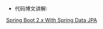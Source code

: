 - 代码博文讲解:

[Spring Boot 2.x With Spring Data JPA](https://xingyun.blog.csdn.net/article/details/101632155)